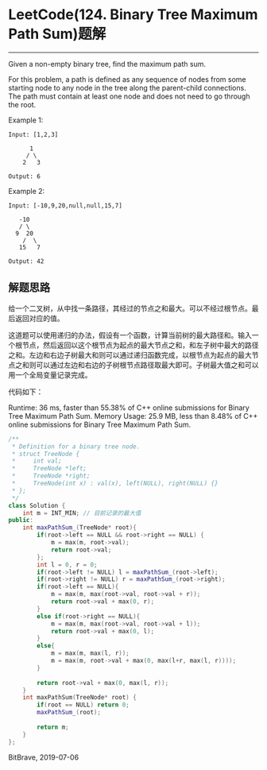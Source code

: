 # LeetCode(124. Binary Tree Maximum Path Sum)题解
------
Given a non-empty binary tree, find the maximum path sum.

For this problem, a path is defined as any sequence of nodes from some starting node to any node in the tree along the parent-child connections. The path must contain at least one node and does not need to go through the root.

Example 1:

    Input: [1,2,3]

          1
         / \
        2   3

    Output: 6
Example 2:

    Input: [-10,9,20,null,null,15,7]

       -10
       / \
      9  20
        /  \
       15   7

    Output: 42

## 解题思路
给一个二叉树，从中找一条路径，其经过的节点之和最大。可以不经过根节点。最后返回对应的值。

这道题可以使用递归的办法，假设有一个函数，计算当前树的最大路径和。输入一个根节点，然后返回以这个根节点为起点的最大节点之和，和左子树中最大的路径之和。左边和右边子树最大和则可以通过递归函数完成，以根节点为起点的最大节点之和则可以通过左边和右边的子树根节点路径取最大即可。子树最大值之和可以用一个全局变量记录完成。

代码如下：

Runtime: 36 ms, faster than 55.38% of C++ online submissions for Binary Tree Maximum Path Sum.
Memory Usage: 25.9 MB, less than 8.48% of C++ online submissions for Binary Tree Maximum Path Sum.

```c++
/**
 * Definition for a binary tree node.
 * struct TreeNode {
 *     int val;
 *     TreeNode *left;
 *     TreeNode *right;
 *     TreeNode(int x) : val(x), left(NULL), right(NULL) {}
 * };
 */
class Solution {
    int m = INT_MIN; // 目前记录的最大值
public:
    int maxPathSum_(TreeNode* root){
        if(root->left == NULL && root->right == NULL) {
            m = max(m, root->val);
            return root->val;
        };
        int l = 0, r = 0;
        if(root->left != NULL) l = maxPathSum_(root->left);
        if(root->right != NULL) r = maxPathSum_(root->right);
        if(root->left == NULL){
            m = max(m, max(root->val, root->val + r));
            return root->val + max(0, r);
        }
        else if(root->right == NULL){
            m = max(m, max(root->val, root->val + l));
            return root->val + max(0, l);
        }
        else{
            m = max(m, max(l, r));
            m = max(m, root->val + max(0, max(l+r, max(l, r))));
        }
        
        return root->val + max(0, max(l, r));
    }
    int maxPathSum(TreeNode* root) {
        if(root == NULL) return 0;
        maxPathSum_(root);
        
        return m;
    }
};
```

BitBrave, 2019-07-06



